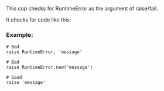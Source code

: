 This cop checks for RuntimeError as the argument of raise/fail.

It checks for code like this:

### Example:
    # Bad
    raise RuntimeError, 'message'

    # Bad
    raise RuntimeError.new('message')

    # Good
    raise 'message'